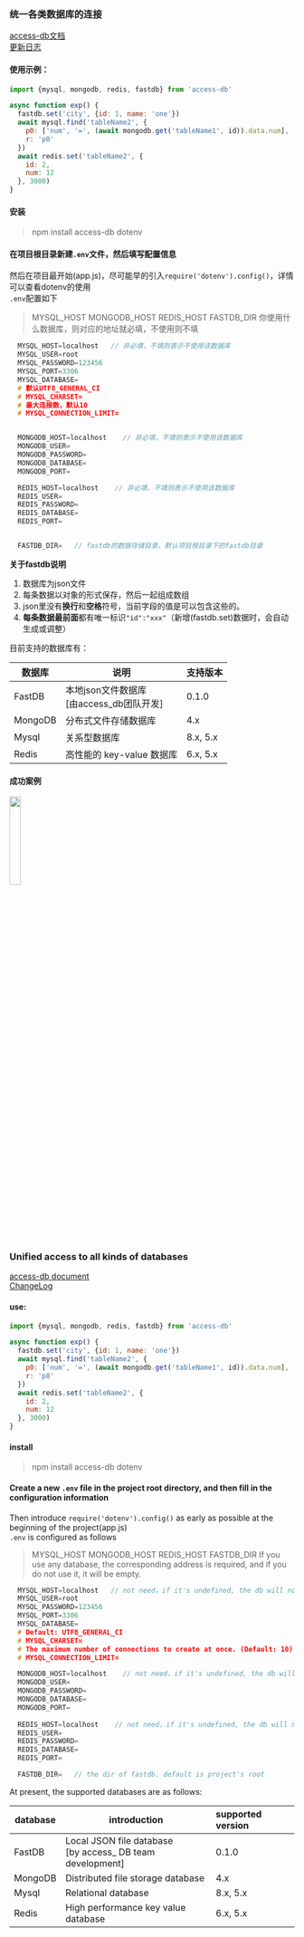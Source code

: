 ### 统一各类数据库的连接    
[access-db文档](https://access-db.cn)  
[更新日志](https://access-db.cn/%E6%9B%B4%E6%96%B0%E6%97%A5%E5%BF%97)  
#### 使用示例：  
```js 
import {mysql, mongodb, redis, fastdb} from 'access-db'

async function exp() {
  fastdb.set('city', {id: 1, name: 'one'})
  await mysql.find('tableName2', {
    p0: ['num', '=', (await mongodb.get('tableName1', id)).data.num],
    r: 'p0'
  })
  await redis.set('tableName2', {
    id: 2,
    num: 12
  }, 3000)
}
```
  
#### 安装  
> npm install access-db dotenv   

#### 在项目根目录新建`.env`文件，然后填写配置信息   
然后在项目最开始(app.js)，尽可能早的引入`require('dotenv').config()`，详情可以查看dotenv的使用  
`.env`配置如下  
  
> MYSQL_HOST  MONGODB_HOST  REDIS_HOST  FASTDB_DIR
> 你使用什么数据库，则对应的地址就必填，不使用则不填
        
```c
  MYSQL_HOST=localhost   // 非必填，不填则表示不使用该数据库
  MYSQL_USER=root
  MYSQL_PASSWORD=123456
  MYSQL_PORT=3306
  MYSQL_DATABASE=
  # 默认UTF8_GENERAL_CI
  # MYSQL_CHARSET=
  # 最大连接数，默认10
  # MYSQL_CONNECTION_LIMIT=


  MONGODB_HOST=localhost    // 非必填，不填则表示不使用该数据库
  MONGODB_USER=
  MONGODB_PASSWORD=
  MONGODB_DATABASE=
  MONGODB_PORT=

  REDIS_HOST=localhost    // 非必填，不填则表示不使用该数据库
  REDIS_USER=
  REDIS_PASSWORD=
  REDIS_DATABASE=
  REDIS_PORT=


  FASTDB_DIR=   // fastdb的数据存储目录，默认项目根目录下的fastdb目录


```


**关于fastdb说明**

1. 数据库为json文件
2. 每条数据以对象的形式保存，然后一起组成数组
3. json里没有**换行**和**空格**符号，当前字段的值是可以包含这些的。
4. **每条数据最前面**都有唯一标识`"id":"xxx"`（新增(fastdb.set)数据时，会自动生成或调整）  
  
  
   
目前支持的数据库有：  

| 数据库  | 说明                                          | 支持版本 |
| ------- | --------------------------------------------- | :------- |
| FastDB  | 本地json文件数据库<br />\[由access_db团队开发\]  | 0.1.0    |
| MongoDB | 分布式文件存储数据库                          | 4.x      |
| Mysql   | 关系型数据库                                  | 8.x, 5.x |
| Redis   | 高性能的 key-value 数据库                     | 6.x, 5.x |
  
  
#### 成功案例  
<img src="https://file.zomem.com/zhihehe/images/wzj.jpeg" style="height:20%;width:20%" />  

  
### Unified access to all kinds of databases     
[access-db document](https://access-db.cn)   
[ChangeLog](https://access-db.cn/%E6%9B%B4%E6%96%B0%E6%97%A5%E5%BF%97)  
#### use:   
```js 
import {mysql, mongodb, redis, fastdb} from 'access-db'

async function exp() {
  fastdb.set('city', {id: 1, name: 'one'})
  await mysql.find('tableName2', {
    p0: ['num', '=', (await mongodb.get('tableName1', id)).data.num],
    r: 'p0'
  })
  await redis.set('tableName2', {
    id: 2,
    num: 12
  }, 3000)
}
```

#### install  
> npm install access-db dotenv    
   
#### Create a new `.env` file in the project root directory, and then fill in the configuration information  
Then introduce `require('dotenv').config()` as early as possible at the beginning of the project(app.js)   
`.env` is configured as follows  
  
> MYSQL_HOST  MONGODB_HOST  REDIS_HOST  FASTDB_DIR
> If you use any database, the corresponding address is required, and if you do not use it, it will be empty.
    
```c  
  MYSQL_HOST=localhost   // not need，if it's undefined, the db will not be used
  MYSQL_USER=root
  MYSQL_PASSWORD=123456
  MYSQL_PORT=3306
  MYSQL_DATABASE=
  # Default: UTF8_GENERAL_CI
  # MYSQL_CHARSET=
  # The maximum number of connections to create at once. (Default: 10)
  # MYSQL_CONNECTION_LIMIT= 

  MONGODB_HOST=localhost    // not need，if it's undefined, the db will not be used
  MONGODB_USER=
  MONGODB_PASSWORD=
  MONGODB_DATABASE=
  MONGODB_PORT=
  
  REDIS_HOST=localhost    // not need，if it's undefined, the db will not be used
  REDIS_USER=
  REDIS_PASSWORD=
  REDIS_DATABASE=
  REDIS_PORT=

  FASTDB_DIR=   // the dir of fastdb. default is project's root
```

  
At present, the supported databases are as follows:    
 
| database | introduction                                                 | supported version |
| -------- | ------------------------------------------------------------ | :---------------- |
| FastDB   | Local JSON file database<br /> \[by access_ DB team development\] | 0.1.0        |
| MongoDB  | Distributed file storage database                            | 4.x               |
| Mysql    | Relational database                                          | 8.x, 5.x          |
| Redis    | High performance key value database                          | 6.x, 5.x          |

  




